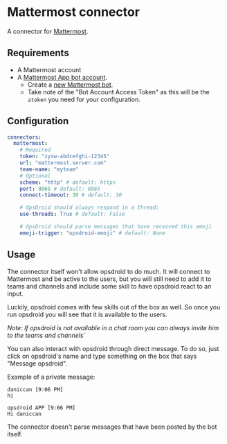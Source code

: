 # Mattermost connector

A connector for [Mattermost](https://mattermost.com/).

## Requirements

* A Mattermost account
* A [Mattermost App bot account](https://docs.mattermost.com/developer/bot-accounts.html).
  * Create a [new Mattermost bot](https://docs.mattermost.com/developer/bot-accounts.html).
  * Take note of the "Bot Account Access Token" as this will be the `atoken` you need for your configuration.

## Configuration

```yaml
connectors:
  mattermost:
    # Required
    token: "zyxw-abdcefghi-12345"
    url: "mattermost.server.com"
    team-name: "myteam"
    # Optional
    scheme: "http" # default: https
    port: 8065 # default: 8065
    connect-timeout: 30 # default: 30

    # OpsDroid should always respond in a thread:
    use-threads: True # default: False

    # OpsDroid should parse messages that have received this emoji
    emoji-trigger: "opsdroid-emoji" # default: None
```

## Usage
The connector itself won't allow opsdroid to do much. It will connect to Mattermost and be active to the users,
but you will still need to add it to teams and channels and include some skill to have opsdroid react to an input.

Luckily, opsdroid comes with few skills out of the box as well. So once you run opsdroid you will see that it is available to the users.

_Note: If opsdroid is not available in a chat room you can always invite him to the teams and channels`_

You can also interact with opsdroid through direct message. To do so, just click on opsdroid's name and type something on the box that says "Message opsdroid".

Example of a private message:

```
daniccan [9:06 PM]
hi

opsdroid APP [9:06 PM]
Hi daniccan
```

The connector doesn't parse messages that have been posted by the bot itself.
